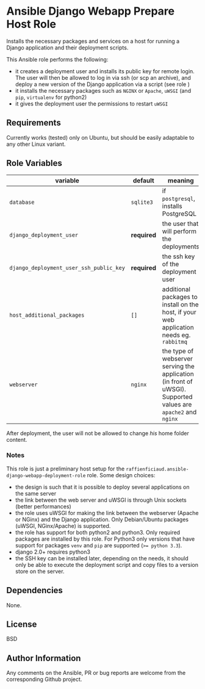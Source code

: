 Ansible Django Webapp Prepare Host Role
=======================================

Installs the necessary packages and services on a host for running a Django application and their deployment scripts.

This Ansible role performs the following:

* it creates a deployment user and installs its public key for remote login. The user will then be allowed to log in via ssh (or scp
  an archive), and deploy a new version of the Django application via a script (see role )
* it installs the necessary packages such as `NGINX` or `Apache`, `uWSGI` (and `pip`, `virtualenv` for python2)
* it gives the deployment user the permissions to restart `uWSGI`


Requirements
------------
Currently works (tested) only on Ubuntu, but should be easily adaptable to any other Linux variant.

Role Variables
--------------

|variable|default|meaning|
|----------|---------|---------|
|`database` | `sqlite3` | if `postgresql`, installs PostgreSQL |
|`django_deployment_user` | **required** | the user that will perform the deployments |
|`django_deployment_user_ssh_public_key`| **required** | the ssh key of the deployment user|
|`host_additional_packages`| `[]` | additional packages to install on the host, if your web application needs eg. `rabbitmq`|
|`webserver`| `nginx` | the type of webserver serving the application (in front of uWSGI). Supported values are `apache2` and `nginx`|

After deployment, the user will not be allowed to change *his* home folder content.

### Notes
This role is just a preliminary host setup for the `raffienficiaud.ansible-django-webapp-deployment-role` role.
Some design choices:

* the design is such that it is possible to deploy several applications on the same server
* the link between the web server and uWSGI is through Unix sockets (better performances)
* the role uses uWSGI for making the link between the webserver (Apache or NGinx) and the Django application. Only Debian/Ubuntu
  packages (uWSGI, NGinx/Apache) is supported.
* the role has support for both python2 and python3. Only required packages are installed by this role. For Python3 only versions
  that have support for packages `venv` and `pip` are supported (`>= python 3.3`).
* django 2.0+ requires python3
* the SSH key can be installed later, depending on the needs, it should only be able to execute the deployment script and copy files
  to a version store on the server.


Dependencies
------------

None.


License
-------

BSD

Author Information
------------------

Any comments on the Ansible, PR or bug reports are welcome from the corresponding Github project.
